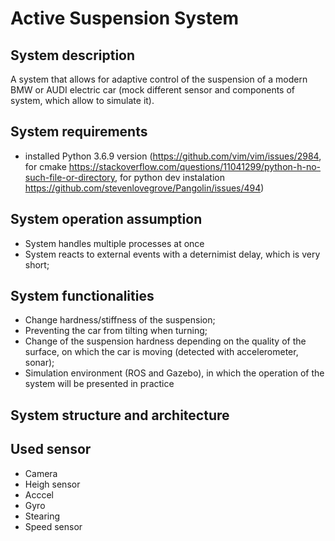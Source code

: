 # Active Suspension System

## System description 

A system that allows for adaptive control of the suspension of a modern BMW or AUDI electric car (mock different sensor and components of system, which allow to simulate it).

## System requirements

- installed Python 3.6.9 version (https://github.com/vim/vim/issues/2984, for cmake https://stackoverflow.com/questions/11041299/python-h-no-such-file-or-directory, for python dev instalation https://github.com/stevenlovegrove/Pangolin/issues/494)

## System operation assumption

- System handles multiple processes at once
- System reacts to external events with a deternimist delay, which is very short;

## System functionalities

- Change hardness/stiffness of the suspension;
- Preventing the car from tilting when turning;
- Change of the suspension hardness depending on the quality of the surface, on which the car is moving (detected with accelerometer, sonar);
- Simulation environment (ROS and Gazebo), in which the operation of the system will be presented in practice

## System structure and architecture

## Used sensor

- Camera
- Heigh sensor
- Acccel
- Gyro
- Stearing
- Speed sensor
